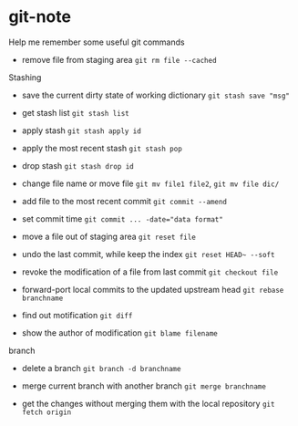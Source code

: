 # git-note
Help me remember some useful git commands


* remove file from staging area
`git rm file --cached`

Stashing
* save the current dirty state of working dictionary
`git stash save "msg"`
* get stash list
`git stash list`
* apply stash
`git stash apply id`
* apply the most recent stash
`git stash pop`
* drop stash
`git stash drop id`

* change file name or move file
`git mv file1 file2`, `git mv file dic/`

* add file to the most recent commit
`git commit --amend`

* set commit time
`git commit ... -date="data format"`

* move a file out of staging area
`git reset file`
* undo the last commit, while keep the index
`git reset HEAD~ --soft`

* revoke the modification of a file from last commit
`git checkout file`

* forward-port local commits to the updated upstream head
`git rebase branchname`

* find out motification
`git diff`

* show the author of modification
`git blame filename`

branch
* delete a branch
`git branch -d branchname`

* merge current branch with another branch
`git merge branchname`

* get the changes without merging them with the local repository
`git fetch origin`




